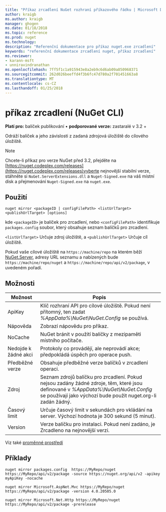 ```yaml
---
title: "Příkaz zrcadlení NuGet rozhraní příkazového řádku | Microsoft Docs"
author: kraigb
ms.author: kraigb
manager: ghogen
ms.date: 01/18/2018
ms.topic: reference
ms.prod: nuget
ms.technology: 
description: "Referenční dokumentace pro příkaz nuget.exe zrcadlení"
keywords: "referenční dokumentace zrcadlení nuget, příkaz zrcadlení"
ms.reviewer:
- karann-msft
- unniravindranathan
ms.openlocfilehash: 7ff5f1c1a915943e8a2eb9c6d6ab09a850968371
ms.sourcegitcommit: 262d026beeffd4f3b6fc47d780a2f701451663a8
ms.translationtype: MT
ms.contentlocale: cs-CZ
ms.lasthandoff: 01/25/2018
---
```

# <a name="mirror-command-nuget-cli"></a>příkaz zrcadlení (NuGet CLI)

**Platí pro:** balíček publikování &bullet; **podporované verze:** zastaralé v 3.2 +

Odráží balíček a jeho závislosti z zadaná zdrojová úložiště do cílového úložiště.

> [!NOTE]
> Chcete-li příkaz pro verze NuGet před 3.2, přejděte na [https://nuget.codeplex.com/releases](https://nuget.codeplex.com/releases)vyberte nejnovější stabilní verze, stáhněte si `NuGet.ServerExtensions.dll` a `Nuget-Signed.exe` na váš místní disk a přejmenování `Nuget-Signed.exe` na `nuget.exe`.

## <a name="usage"></a>Použití

```cli
nuget mirror <packageID | configFilePath> <listUrlTarget> <publishUrlTarget> [options]
```

kde `<packageID>` je balíček pro zrcadlení, nebo `<configFilePath>` identifikuje `packages.config` soubor, který obsahuje seznam balíčků pro zrcadlení.

`<listUrlTarget>` Určuje zdroj úložiště, a `<publishUrlTarget>` Určuje cíl úložiště.

Pokud vaše cílové úložiště na `https://machine/repo` na kterém běží [NuGet.Server](../hosting-packages/NuGet-Server.md), adresy URL seznamu a nabízených bude `https://machine/repo/nuget` a `https://machine/repo/api/v2/package`, v uvedeném pořadí.

## <a name="options"></a>Možnosti

| Možnost | Popis |
| --- | --- |
| ApiKey | Klíč rozhraní API pro cílové úložiště. Pokud není přítomný, ten zadat *%AppData%\NuGet\NuGet.Config* se používá. |
| Nápověda | Zobrazí nápovědu pro příkaz. |
| NoCache | NuGet bránit v použití balíčky z mezipaměti místního počítače. |
| Nedojde k žádné akci | Protokoly co provádějí, ale neprovádí akce; předpokládá úspěch pro operace push. |
| Předběžné verze | Obsahuje předběžné verze balíčků v zrcadlení operaci. |
| Zdroj | Seznam zdrojů balíčku pro zrcadlení. Pokud nejsou zadány žádné zdroje, těm, které jsou definované v *%AppData%\NuGet\NuGet.Config* se používají jako výchozí bude použit nuget.org-li zadán žádný. |
| Časový limit | Určuje časový limit v sekundách pro vkládání na server. Výchozí hodnota je 300 sekund (5 minut). |
| Version | Verze balíčku pro instalaci. Pokud není zadáno, je Zrcadleno na nejnovější verzi. |

Viz také [proměnné prostředí](cli-ref-environment-variables.md)

## <a name="examples"></a>Příklady

```cli
nuget mirror packages.config  https://MyRepo/nuget https://MyRepo/api/v2/package -source https://nuget.org/api/v2 -apikey myApiKey -nocache

nuget mirror Microsoft.AspNet.Mvc https://MyRepo/nuget https://MyRepo/api/v2/package -version 4.0.20505.0

nuget mirror Microsoft.Net.Http https://MyRepo/nuget https://MyRepo/api/v2/package -prerelease
```
